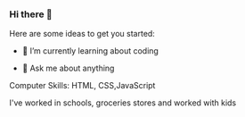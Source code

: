 ### Hi there 👋
Here are some ideas to get you started:

- 🌱 I’m currently learning about coding 

- 💬 Ask me about anything

Computer Skills: HTML, CSS,JavaScript

I've worked in schools, groceries stores and worked with kids 
